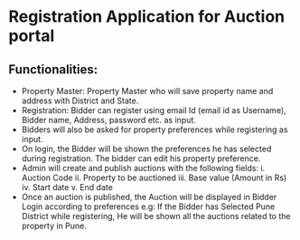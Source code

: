 # Registration Application for Auction portal

## Functionalities:
* Property Master: Property Master who will save property name and address with District and State.
* Registration: Bidder can register using email Id (email id as Username), Bidder name, Address, password etc. as input.
* Bidders will also be asked for property preferences while registering as input.
* On login, the Bidder will be shown the preferences he has selected during registration. The bidder can edit his property preference.
* Admin will create and publish auctions with the following fields: 
i. Auction Code ii. Property to be auctioned iii. Base value (Amount in Rs) iv. Start date v. End date
* Once an auction is published, the Auction will be displayed in Bidder Login according to preferences e.g: If the Bidder has Selected Pune District while registering, He will be shown all the auctions related to the property in Pune.




